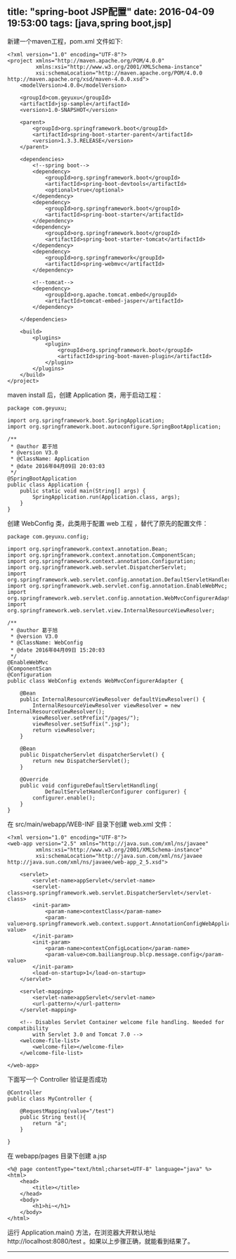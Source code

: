 title: "spring-boot JSP配置"
date: 2016-04-09 19:53:00
tags: [java,spring boot,jsp]
---

新建一个maven工程，pom.xml 文件如下:

	<?xml version="1.0" encoding="UTF-8"?>
    <project xmlns="http://maven.apache.org/POM/4.0.0"
             xmlns:xsi="http://www.w3.org/2001/XMLSchema-instance"
             xsi:schemaLocation="http://maven.apache.org/POM/4.0.0 http://maven.apache.org/xsd/maven-4.0.0.xsd">
        <modelVersion>4.0.0</modelVersion>

        <groupId>com.geyuxu</groupId>
        <artifactId>jsp-sample</artifactId>
        <version>1.0-SNAPSHOT</version>

        <parent>
            <groupId>org.springframework.boot</groupId>
            <artifactId>spring-boot-starter-parent</artifactId>
            <version>1.3.3.RELEASE</version>
        </parent>

        <dependencies>
            <!--spring boot-->
            <dependency>
                <groupId>org.springframework.boot</groupId>
                <artifactId>spring-boot-devtools</artifactId>
                <optional>true</optional>
            </dependency>
            <dependency>
                <groupId>org.springframework.boot</groupId>
                <artifactId>spring-boot-starter</artifactId>
            </dependency>
            <dependency>
                <groupId>org.springframework.boot</groupId>
                <artifactId>spring-boot-starter-tomcat</artifactId>
            </dependency>
            <dependency>
                <groupId>org.springframework</groupId>
                <artifactId>spring-webmvc</artifactId>
            </dependency>

            <!--tomcat-->
            <dependency>
                <groupId>org.apache.tomcat.embed</groupId>
                <artifactId>tomcat-embed-jasper</artifactId>
            </dependency>

        </dependencies>

        <build>
            <plugins>
                <plugin>
                    <groupId>org.springframework.boot</groupId>
                    <artifactId>spring-boot-maven-plugin</artifactId>
                </plugin>
            </plugins>
        </build>
    </project>
<!--more-->
maven install 后，创建 Application 类，用于启动工程：

	package com.geyuxu;
    
    import org.springframework.boot.SpringApplication;
    import org.springframework.boot.autoconfigure.SpringBootApplication;
    
    /**
     * @author 葛于旭
     * @version V3.0
     * @ClassName: Application
     * @date 2016年04月09日 20:03:03
     */
    @SpringBootApplication
    public class Application {
        public static void main(String[] args) {
            SpringApplication.run(Application.class, args);
        }
    }
   
   
创建 WebConfig 类，此类用于配置 web 工程 ，替代了原先的配置文件：

	package com.geyuxu.config;
    
    import org.springframework.context.annotation.Bean;
    import org.springframework.context.annotation.ComponentScan;
    import org.springframework.context.annotation.Configuration;
    import org.springframework.web.servlet.DispatcherServlet;
    import org.springframework.web.servlet.config.annotation.DefaultServletHandlerConfigurer;
    import org.springframework.web.servlet.config.annotation.EnableWebMvc;
    import org.springframework.web.servlet.config.annotation.WebMvcConfigurerAdapter;
    import org.springframework.web.servlet.view.InternalResourceViewResolver;
    
    /**
     * @author 葛于旭
     * @version V3.0
     * @ClassName: WebConfig
     * @date 2016年04月09日 15:20:03
     */
    @EnableWebMvc
    @ComponentScan
    @Configuration
    public class WebConfig extends WebMvcConfigurerAdapter {
    
        @Bean
        public InternalResourceViewResolver defaultViewResolver() {
            InternalResourceViewResolver viewResolver = new InternalResourceViewResolver();
            viewResolver.setPrefix("/pages/");
            viewResolver.setSuffix(".jsp");
            return viewResolver;
        }
    
        @Bean
        public DispatcherServlet dispatcherServlet() {
            return new DispatcherServlet();
        }
    
        @Override
        public void configureDefaultServletHandling(
                DefaultServletHandlerConfigurer configurer) {
            configurer.enable();
        }
    }
    
在 src/main/webapp/WEB-INF 目录下创建 web.xml 文件：

	<?xml version="1.0" encoding="UTF-8"?>
    <web-app version="2.5" xmlns="http://java.sun.com/xml/ns/javaee"
             xmlns:xsi="http://www.w3.org/2001/XMLSchema-instance"
             xsi:schemaLocation="http://java.sun.com/xml/ns/javaee http://java.sun.com/xml/ns/javaee/web-app_2_5.xsd">
    
        <servlet>
            <servlet-name>appServlet</servlet-name>
            <servlet-class>org.springframework.web.servlet.DispatcherServlet</servlet-class>
            <init-param>
                <param-name>contextClass</param-name>
                <param-value>org.springframework.web.context.support.AnnotationConfigWebApplicationContext</param-value>
            </init-param>
            <init-param>
                <param-name>contextConfigLocation</param-name>
                <param-value>com.bailiangroup.blcp.message.config</param-value>
            </init-param>
            <load-on-startup>1</load-on-startup>
        </servlet>
    
        <servlet-mapping>
            <servlet-name>appServlet</servlet-name>
            <url-pattern>/</url-pattern>
        </servlet-mapping>
    
        <!-- Disables Servlet Container welcome file handling. Needed for compatibility
            with Servlet 3.0 and Tomcat 7.0 -->
        <welcome-file-list>
            <welcome-file></welcome-file>
        </welcome-file-list>
    
    </web-app>
    
下面写一个 Controller 验证是否成功

	@Controller
	public class MyController {

		@RequestMapping(value="/test")
		public String test(){
			return "a";
		}
		
	}
    
在 webapp/pages 目录下创建 a.jsp

	<%@ page contentType="text/html;charset=UTF-8" language="java" %>
	<html>
		<head>
 	  		<title></title>
		</head>
		<body>
 	 		<h1>hi~</h1>
		</body>
	</html>

运行 Application.main() 方法，在浏览器大开默认地址 http://localhost:8080/test 。如果以上步骤正确，就能看到结果了。

------
[]()

